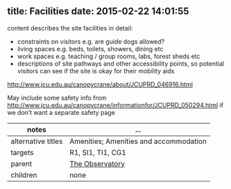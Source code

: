 title: Facilities
date: 2015-02-22 14:01:55
---
content describes the site facilities in detail:
- constraints on visitors e.g. are guide dogs allowed?
- living spaces e.g. beds, toilets, showers, dining etc
- work spaces e.g. teaching / group rooms, labs, forest sheds etc
- descriptions of site pathways and other accessibility points, so potential visitors can see if the site is okay for their mobility aids

http://www.jcu.edu.au/canopycrane/about/JCUPRD_046916.html

May include some safety info from http://www.jcu.edu.au/canopycrane/informationfor/JCUPRD_050294.html if we don’t want a separate safety page

 notes | ...
-------|-----
alternative titles | Amenities; Amenities and accommodation
targets | R1, SI1, TI1, CG1
parent | <a href="../the-observatory">The Observatory</a>
children | none
